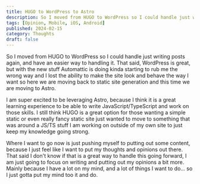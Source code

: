 ```yaml
---
title: HUGO to WordPress to Astro
description: So I moved from HUGO to WordPress so I could handle just writing posts again, and have an easier way to handling it. That said, WordPress is great, but with the new stuff Automattic is doing kinda starting to rub me the wrong way and...
tags: [Opinion, Mobile, iOS, Android]
published: 2024-02-15
category: Thoughts
draft: false
---
```


So I moved from HUGO to WordPress so I could handle just writing posts again, and have an easier way to handling it. That said, WordPress is great, but with the new stuff Automattic is doing kinda starting to rub me the wrong way and I lost the ability to make the site look and behave the way I want so here we are moving back to static site generation and this time we are moving to Astro.

I am super excited to be leveraging Astro, because I think it is a great learning experience to be able to write JavaScript/TypeScript and work on those skills. I still think HUGO is a great option for those wanting a simple static or even really fancy static site just wanted to move to something that was around a JS/TS stuff I am working on outside of my own site to just keep my knowledge going strong.

Where I want to go now is just pushing myself to putting out some content, because I just feel like I want to put my thoughts and opinions out there. That said I don't know if that is a great way to handle this going forward, I am just going to focus on writing and putting out my opinions a bit more. Mainly because I have a lot on my mind, and a lot of things I want to do... so I just gotta put my mind too it and do.